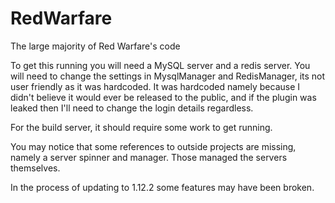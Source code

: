 # RedWarfare
The large majority of Red Warfare's code

To get this running you will need a MySQL server and a redis server.
You will need to change the settings in MysqlManager and RedisManager, its not user friendly as it was hardcoded.
It was hardcoded namely because I didn't believe it would ever be released to the public,
and if the plugin was leaked then I'll need to change the login details regardless.

For the build server, it should require some work to get running.

You may notice that some references to outside projects are missing, namely a server spinner and manager. Those managed the servers themselves.

In the process of updating to 1.12.2 some features may have been broken.
